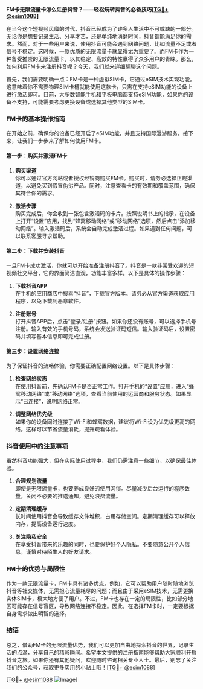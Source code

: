 **FM卡无限流量卡怎么注册抖音？——轻松玩转抖音的必备技巧[[TG💪+ @esim1088](https://t.me/s/esim1088)]**

在当今这个短视频风靡的时代，抖音已经成为了许多人生活中不可或缺的一部分。无论你是想要记录生活、分享才艺，还是单纯地消磨时间，抖音都能满足你的需求。然而，对于一些用户来说，使用抖音可能会遇到网络问题，比如流量不足或者信号不稳定。这时候，一款优质的无限流量卡就显得尤为重要了。而FM卡作为一种备受推崇的无限流量卡，以其稳定、高效的特性赢得了众多用户的青睐。那么，如何利用FM卡来注册抖音呢？今天，我们就来详细聊聊这个问题。

首先，我们需要明确一点：FM卡是一种虚拟SIM卡，它通过eSIM技术实现功能。这意味着你不需要物理SIM卡槽就能使用这款卡，只需在支持eSIM功能的设备上进行激活即可。目前，大多数智能手机和平板电脑都支持eSIM功能，如果你的设备不支持，可能需要考虑更换设备或选择其他类型的SIM卡。

### FM卡的基本操作指南

在开始之前，确保你的设备已经开启了eSIM功能，并且支持国际漫游服务。接下来，让我们一步步来了解如何使用FM卡。

#### 第一步：购买并激活FM卡

1. **购买渠道**  
   你可以通过官方网站或者授权经销商购买FM卡。购买时，请务必选择正规渠道，以避免买到假冒伪劣产品。同时，注意查看卡的有效期和覆盖范围，确保其符合你的需求。

2. **激活步骤**  
   购买完成后，你会收到一张包含激活码的卡片。按照说明书上的指示，在设备上打开“设置”应用，找到“蜂窝移动网络”或“移动网络”选项，然后点击“添加移动网络”。输入激活码后，系统会自动完成激活过程。如果遇到任何问题，可以联系客服寻求帮助。

#### 第二步：下载并安装抖音

一旦FM卡成功激活，你就可以开始准备注册抖音了。抖音是一款非常受欢迎的短视频社交平台，它的界面简洁直观，功能丰富多样。以下是具体的操作步骤：

1. **下载抖音APP**  
   在手机的应用商店中搜索“抖音”，下载官方版本。请务必从官方渠道获取应用程序，以免下载到恶意软件。

2. **注册账号**  
   打开抖音APP后，点击“登录/注册”按钮。如果你还没有账号，可以选择手机号注册。输入有效的手机号码，系统会发送验证码短信。输入验证码后，设置密码并填写基本信息即可完成注册。

#### 第三步：设置网络连接

为了保证抖音的流畅体验，你需要正确配置网络设置。以下是具体步骤：

1. **检查网络状态**  
   在使用抖音前，先确认FM卡是否正常工作。打开手机的“设置”应用，进入“蜂窝移动网络”或“移动网络”选项，查看当前使用的运营商和服务状态。如果显示“已连接”，说明网络正常。

2. **调整网络优先级**  
   如果你的设备同时连接了Wi-Fi和蜂窝数据，建议将Wi-Fi设为优先级更高的网络。这样可以节省流量消耗，提升观看体验。

### 抖音使用中的注意事项

虽然抖音功能强大，但在实际使用过程中，我们仍需注意一些细节，以确保最佳体验。

1. **合理规划流量**  
   即使是无限流量卡，也要养成良好的使用习惯。尽量减少后台运行的程序数量，关闭不必要的推送通知，避免浪费流量。

2. **定期清理缓存**  
   长时间使用抖音会导致缓存文件堆积，占用存储空间。定期清理缓存可以释放内存，提高设备运行速度。

3. **关注隐私安全**  
   在享受抖音带来的乐趣的同时，也要保护好个人隐私。不要随意公开个人信息，谨慎对待陌生人的好友请求。

### FM卡的优势与局限性

作为一款无限流量卡，FM卡具有诸多优点。例如，它可以帮助用户随时随地浏览抖音等社交媒体，无需担心流量耗尽的问题；而且由于采用eSIM技术，无需更换实体SIM卡，极大地方便了用户。不过，FM卡也存在一定的局限性，比如部分地区可能存在信号盲区，导致网络连接不稳定。因此，在选择FM卡时，一定要根据自身需求做出明智的选择。

### 结语

总之，借助FM卡的无限流量优势，我们可以更加自由地探索抖音的世界，记录生活的点滴，分享自己的精彩瞬间。希望本文提供的注册指南能够帮助大家顺利开启抖音之旅。如果你还有其他疑问，欢迎随时咨询相关专业人士。最后，别忘了关注我们的公众号，获取更多实用的小贴士哦！[[TG💪+ @esim1088](https://t.me/s/esim1088)]

[[TG💪+ @esim1088](https://t.me/s/esim1088) ![Image](https://i.postimg.cc/4NQfJmqS/Snipaste-2025-05-13-00-14-12.png)]